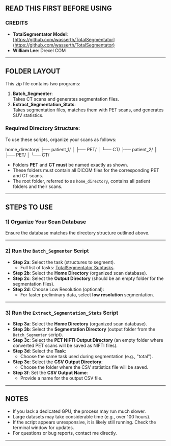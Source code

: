 ## **READ THIS FIRST BEFORE USING**

### **CREDITS**
- **TotalSegmentator Model**: [https://github.com/wasserth/TotalSegmentator](https://github.com/wasserth/TotalSegmentator)  
- **William Lee**: Drexel COM  

---

## **FOLDER LAYOUT**
This zip file contains two programs:  

1. **Batch_Segmenter**:  
   Takes CT scans and generates segmentation files.  
2. **Extract_Segmentation_Stats**:  
   Takes segmentation files, matches them with PET scans, and generates SUV statistics.  

### **Required Directory Structure**:
To use these scripts, organize your scans as follows:

home_directory/ ├── patient_1/ │ ├── PET/ │ └── CT/ ├── patient_2/ │ ├── PET/ │ └── CT/


- Folders **PET** and **CT** **must** be named exactly as shown.  
- These folders must contain all DICOM files for the corresponding PET and CT scans.  
- The root folder, referred to as `home_directory`, contains all patient folders and their scans.

---

## **STEPS TO USE**

### **1) Organize Your Scan Database**
Ensure the database matches the directory structure outlined above.

---

### **2) Run the `Batch_Segmenter` Script**
- **Step 2a**: Select the task (structures to segment).  
  - Full list of tasks: [TotalSegmentator Subtasks](https://github.com/wasserth/TotalSegmentator#subtasks).  
- **Step 2b**: Select the **Home Directory** (organized scan database).  
- **Step 2c**: Select the **Output Directory** (should be an empty folder for the segmentation files).  
- **Step 2d**: Choose Low Resolution (optional):  
  - For faster preliminary data, select **low resolution** segmentation.  

---

### **3) Run the `Extract_Segmentation_Stats` Script**
- **Step 3a**: Select the **Home Directory** (organized scan database).  
- **Step 3b**: Select the **Segmentation Directory** (output folder from the `Batch_Segmenter` script).  
- **Step 3c**: Select the **PET NIFTI Output Directory** (an empty folder where converted PET scans will be saved as NIFTI files).  
- **Step 3d**: Select the **Task**:  
  - Choose the same task used during segmentation (e.g., "total").  
- **Step 3e**: Select the **CSV Output Directory**:  
  - Choose the folder where the CSV statistics file will be saved.  
- **Step 3f**: Set the **CSV Output Name**:  
  - Provide a name for the output CSV file.

---

## **NOTES**
- If you lack a dedicated GPU, the process may run much slower.  
- Large datasets may take considerable time (e.g., over 100 hours).  
- If the script appears unresponsive, it is likely still running. Check the terminal window for updates.  
- For questions or bug reports, contact me directly.  

---
